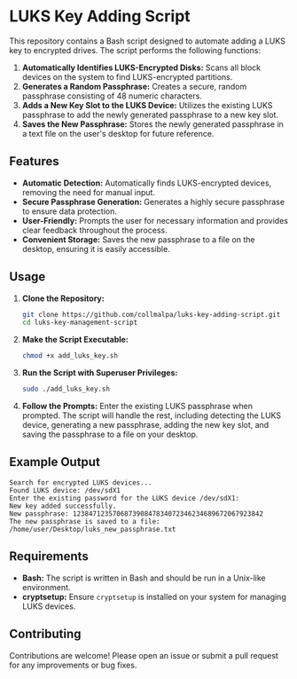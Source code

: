 # LUKS Key Adding Script

This repository contains a Bash script designed to automate adding a LUKS key to encrypted drives. The script performs the following functions:

1. **Automatically Identifies LUKS-Encrypted Disks:** Scans all block devices on the system to find LUKS-encrypted partitions.
2. **Generates a Random Passphrase:** Creates a secure, random passphrase consisting of 48 numeric characters.
3. **Adds a New Key Slot to the LUKS Device:** Utilizes the existing LUKS passphrase to add the newly generated passphrase to a new key slot.
4. **Saves the New Passphrase:** Stores the newly generated passphrase in a text file on the user's desktop for future reference.

## Features

- **Automatic Detection:** Automatically finds LUKS-encrypted devices, removing the need for manual input.
- **Secure Passphrase Generation:** Generates a highly secure passphrase to ensure data protection.
- **User-Friendly:** Prompts the user for necessary information and provides clear feedback throughout the process.
- **Convenient Storage:** Saves the new passphrase to a file on the desktop, ensuring it is easily accessible.

## Usage

1. **Clone the Repository:**
   ```bash
   git clone https://github.com/collmalpa/luks-key-adding-script.git
   cd luks-key-management-script
   ```

2. **Make the Script Executable:**
   ```bash
   chmod +x add_luks_key.sh
   ```

3. **Run the Script with Superuser Privileges:**
   ```bash
   sudo ./add_luks_key.sh
   ```

4. **Follow the Prompts:** Enter the existing LUKS passphrase when prompted. The script will handle the rest, including detecting the LUKS device, generating a new passphrase, adding the new key slot, and saving the passphrase to a file on your desktop.

## Example Output

```plaintext
Search for encrypted LUKS devices...
Found LUKS device: /dev/sdX1
Enter the existing password for the LUKS device /dev/sdX1:
New key added successfully.
New passphrase: 123847123570687390847834072346234689672067923842
The new passphrase is saved to a file: /home/user/Desktop/luks_new_passphrase.txt
```

## Requirements

- **Bash:** The script is written in Bash and should be run in a Unix-like environment.
- **cryptsetup:** Ensure `cryptsetup` is installed on your system for managing LUKS devices.

## Contributing

Contributions are welcome! Please open an issue or submit a pull request for any improvements or bug fixes.
